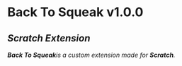 <h1><b>Back To Squeak v1.0.0</b></h1>
<h2><i>Scratch Extension</i></h2>
<p><b><i>Back To Squeak<i/></b>is a custom extension made for <b>Scratch</b>.</p>
